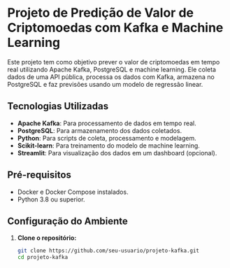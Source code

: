 # Projeto de Predição de Valor de Criptomoedas com Kafka e Machine Learning

Este projeto tem como objetivo prever o valor de criptomoedas em tempo real utilizando Apache Kafka, PostgreSQL e machine learning. Ele coleta dados de uma API pública, processa os dados com Kafka, armazena no PostgreSQL e faz previsões usando um modelo de regressão linear.

## Tecnologias Utilizadas

- **Apache Kafka**: Para processamento de dados em tempo real.
- **PostgreSQL**: Para armazenamento dos dados coletados.
- **Python**: Para scripts de coleta, processamento e modelagem.
- **Scikit-learn**: Para treinamento do modelo de machine learning.
- **Streamlit**: Para visualização dos dados em um dashboard (opcional).

## Pré-requisitos

- Docker e Docker Compose instalados.
- Python 3.8 ou superior.

## Configuração do Ambiente

1. **Clone o repositório:**
   ```bash
   git clone https://github.com/seu-usuario/projeto-kafka.git
   cd projeto-kafka